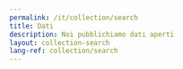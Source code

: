 ```yaml
---
permalink: /it/collection/search
title: Dati
description: Noi pubblichiamo dati aperti
layout: collection-search
lang-ref: collection/search
---
```


